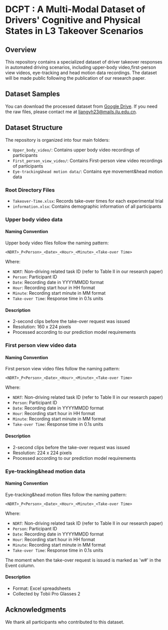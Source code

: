 # DCPT : **A Multi-Modal Dataset of Drivers' Cognitive and Physical States in L3 Takeover Scenarios**

## Overview

This repository contains a specialized dataset of driver takeover responses in automated driving scenarios, including upper-body video,first-person view videos, eye-tracking and head motion data recordings. The dataset will be made public following the publication of our research paper.

## Dataset Samples
You can download the processed dataset from [Google Drive](https://drive.google.com/drive/folders/1lDjkdJyDSnzDA995m1h4Mi-j74Ipi91_?usp=drive_link). If you need the raw files, please contact me at liangyh23@mails.jlu.edu.cn.

## Dataset Structure

The repository is organized into four main folders:

- `Upper_body_video/`: Contains upper body video recordings of participants
- `First_person_view_video/`: Contains First-person view video recordings of participants
- `Eye-tracking&head motion data/`: Contains eye movement&head motion data


### Root Directory Files

- `Takeover-Time.xlsx`: Records take-over times for each experimental trial
- `information.xlsx`: Contains demographic information of all participants

### Upper body video data

#### Naming Convention

Upper body video files follow the naming pattern:

`<NDRT>_P<Person>_<Date>_<Hour>_<Minute>_<Take-over Time>`

Where:

- `NDRT`: Non-driving related task ID (refer to Table II in our research paper)
- `Person`: Participant ID
- `Date`: Recording date in YYYYMMDD format
- `Hour`: Recording start hour in HH format
- `Minute`: Recording start minute in MM format
- `Take-over Time`: Response time in 0.1s units

#### Description

- 2-second clips before the take-over request was issued
- Resolution: 160 x 224 pixels
- Processed according to our prediction model requirements

### First person view video data

#### Naming Convention

First person view video files follow the naming pattern:

`<NDRT>_P<Person>_<Date>_<Hour>_<Minute>_<Take-over Time>`

Where:

- `NDRT`: Non-driving related task ID (refer to Table II in our research paper)
- `Person`: Participant ID
- `Date`: Recording date in YYYYMMDD format
- `Hour`: Recording start hour in HH format
- `Minute`: Recording start minute in MM format
- `Take-over Time`: Response time in 0.1s units

#### Description

- 2-second clips before the take-over request was issued
- Resolution: 224 x 224 pixels
- Processed according to our prediction model requirements

### Eye-tracking&head motion data

#### Naming Convention

Eye-tracking&head motion files follow the naming pattern:

`<NDRT>_P<Person>_<Date>_<Hour>_<Minute>_<Take-over Time>`

Where:

- `NDRT`: Non-driving related task ID (refer to Table II in our research paper)
- `Person`: Participant ID
- `Date`: Recording date in YYYYMMDD format
- `Hour`: Recording start hour in HH format
- `Minute`: Recording start minute in MM format
- `Take-over Time`: Response time in 0.1s units

The moment when the take-over request is issued is marked as 'w#' in the Event column.

#### Description

- Format: Excel spreadsheets
- Collected by Tobii Pro Glasses 2


## Acknowledgments

We thank all participants who contributed to this dataset.
